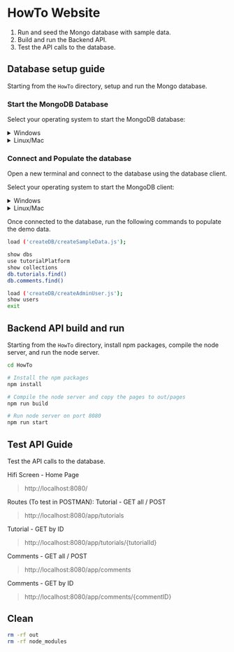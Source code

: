 # HowTo Website

1. Run and seed the Mongo database with sample data.
1. Build and run the Backend API.
1. Test the API calls to the database.

## Database setup guide

Starting from the `HowTo` directory, setup and run the Mongo database.

### Start the MongoDB Database

Select your operating system to start the MongoDB database:

<details>
<summary>Windows</summary>

```powershell
cd HowTo
# Run MongoDB database on Windows
. ./startDbServer.cmd
```

</details>

<details>
<summary>Linux/Mac</summary>

```bash
cd HowTo
# Make the script executable and run MongoDB database on Linux/Mac
chmod +x start.DbServer.sh
./start.DbServer.sh
```

</details>

### Connect and Populate the database

Open a new terminal and connect to the database using the database client. 

Select your operating system to start the MongoDB client:

<details>
<summary>Windows</summary>

```powershell
cd HowTo
# Run database client on Windows
. ./startDbClient.admin.cmd
```

</details>

<details>
<summary>Linux/Mac</summary>

```bash
cd HowTo
# Run database client on Linux/Mac
mongo --port 3000 --authenticationDatabase admin
```

</details>

Once connected to the database, run the following commands to populate the demo data.

```bash
load ('createDB/createSampleData.js');

show dbs
use tutorialPlatform
show collections
db.tutorials.find()
db.comments.find()

load ('createDB/createAdminUser.js');
show users
exit
```

## Backend API build and run

Starting from the `HowTo` directory, install npm packages, compile the node server, and run the node server.

```bash
cd HowTo

# Install the npm packages
npm install

# Compile the node server and copy the pages to out/pages
npm run build

# Run node server on port 8080
npm run start
```

## Test API Guide

Test the API calls to the database.

Hifi Screen - Home Page
> http://localhost:8080/

Routes (To test in POSTMAN):
Tutorial - GET all / POST
> http://localhost:8080/app/tutorials

Tutorial - GET by ID
> http://localhost:8080/app/tutorials/{tutorialId}

Comments - GET all / POST
> http://localhost:8080/app/comments

Comments - GET by ID
> http://localhost:8080/app/comments/{commentID}

## Clean

```bash
rm -rf out
rm -rf node_modules
```